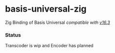 # basis-universal-zig
Zig Binding of Basis Universal
*compatible with [v16.3](https://github.com/BinomialLLC/basis_universal/tree/1.16.3)*

### Status
Transcoder is wip and Encoder has planned
